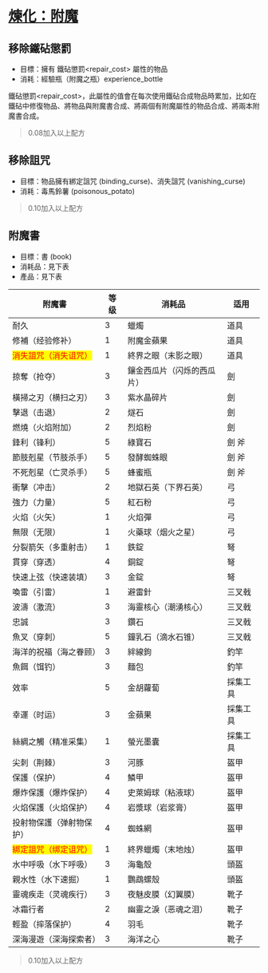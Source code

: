 # [煉化：附魔](/zh-tw/ning-meng-cha-shu-ju-bao/lian-jin-shu-pei-fang/lian-hua-fu-mo.md)

## 移除鐵砧懲罰

* 目標：擁有 鐵砧懲罰\<repair_cost> 屬性的物品
* 消耗：經驗瓶（附魔之瓶）experience_bottle


鐵砧懲罰\<repair_cost>，此屬性的值會在每次使用鐵砧合成物品時累加，比如在鐵砧中修復物品、將物品與附魔書合成、將兩個有附魔屬性的物品合成、將兩本附魔書合成。

> 0.08加入以上配方

## 移除詛咒

* 目標：物品擁有綁定詛咒 (binding_curse)、消失詛咒 (vanishing_curse)
* 消耗：毒馬鈴薯 (poisonous_potato)

> 0.10加入以上配方

## 附魔書

* 目標：書 (book)
* 消耗品：見下表
* 產品：見下表

| 附魔書                                        | 等级 | 消耗品           | 适用   |
| ------------------------------------------ | -- | ------------- | ---- |
| 耐久                                         | 3  | 蠟燭            | 道具   |
| 修補（经验修补）                                   | 1  | 附魔金蘋果         | 道具   |
| <mark style="color:red;">消失詛咒（消失诅咒）</mark> | 1  | 終界之眼（末影之眼）    | 道具   |
| 掠奪（抢夺）                                     | 3  | 鑲金西瓜片（闪烁的西瓜片） | 劍    |
| 橫掃之刃（横扫之刃）                                 | 3  | 紫水晶碎片         | 劍    |
| 擊退（击退）                                     | 2  | 燧石            | 劍    |
| 燃燒（火焰附加）                                   | 2  | 烈焰粉           | 劍    |
| 鋒利（锋利）                                     | 5  | 綠寶石           | 劍 斧  |
| 節肢剋星（节肢杀手）                                 | 5  | 發酵蜘蛛眼         | 劍 斧  |
| 不死剋星（亡灵杀手）                                 | 5  | 蜂蜜瓶           | 劍 斧  |
| 衝擊（冲击）                                     | 2  | 地獄石英（下界石英）    | 弓    |
| 強力（力量）                                     | 5  | 紅石粉           | 弓    |
| 火焰（火矢）                                     | 1  | 火焰彈           | 弓    |
| 無限（无限）                                     | 1  | 火藥球（烟火之星）     | 弓    |
| 分裂箭矢（多重射击）                                 | 1  | 鉄錠            | 弩    |
| 貫穿（穿透）                                     | 4  | 銅錠            | 弩    |
| 快速上弦（快速装填）                                 | 3  | 金錠            | 弩    |
| 喚雷（引雷）                                     | 1  | 避雷針           | 三叉戟  |
| 波濤（激流）                                     | 3  | 海靈核心（潮湧核心）    | 三叉戟  |
| 忠誠                                         | 3  | 鑽石            | 三叉戟  |
| 魚叉（穿刺）                                     | 5  | 鐘乳石（滴水石锥）     | 三叉戟  |
| 海洋的祝福（海之眷顾）                                | 3  | 絆線鉤           | 釣竿   |
| 魚餌（饵钓）                                     | 3  | 麵包            | 釣竿   |
| 效率                                         | 5  | 金胡蘿蔔          | 採集工具 |
| 幸運（时运）                                     | 3  | 金蘋果           | 採集工具 |
| 絲綢之觸（精准采集）                                 | 1  | 螢光墨囊          | 採集工具 |
| 尖刺（荆棘）                                     | 3  | 河豚            | 盔甲   |
| 保護（保护）                                     | 4  | 鱗甲            | 盔甲   |
| 爆炸保護（爆炸保护）                                 | 4  | 史萊姆球（粘液球）     | 盔甲   |
| 火焰保護（火焰保护）                                 | 4  | 岩漿球（岩浆膏）      | 盔甲   |
| 投射物保護（弹射物保护）                               | 4  | 蜘蛛網           | 盔甲   |
| <mark style="color:red;">綁定詛咒（绑定诅咒）</mark> | 1  | 終界蠟燭（末地烛）     | 盔甲   |
| 水中呼吸（水下呼吸）                                 | 3  | 海龜殼           | 頭盔   |
| 親水性（水下速掘）                                  | 1  | 鸚鵡螺殼          | 頭盔   |
| 靈魂疾走（灵魂疾行）                                 | 3  | 夜魅皮膜（幻翼膜）     | 靴子   |
| 冰霜行者                                       | 2  | 幽靈之淚（恶魂之泪）    | 靴子   |
| 輕盈（摔落保护）                                   | 4  | 羽毛            | 靴子   |
| 深海漫遊（深海探索者）                                | 3  | 海洋之心          | 靴子   |

> 0.10加入以上配方
